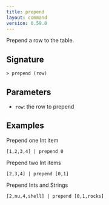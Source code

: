 ```yaml
---
title: prepend
layout: command
version: 0.59.0
---
```


Prepend a row to the table.

## Signature

```> prepend (row)```

## Parameters

 -  `row`: the row to prepend

## Examples

Prepend one Int item
```shell
[1,2,3,4] | prepend 0
```

Prepend two Int items
```shell
[2,3,4] | prepend [0,1]
```

Prepend Ints and Strings
```shell
[2,nu,4,shell] | prepend [0,1,rocks]
```

